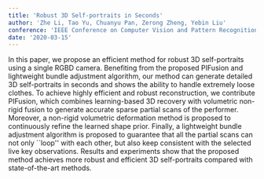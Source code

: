 ```yaml
---
title: 'Robust 3D Self-portraits in Seconds'
author: 'Zhe Li, Tao Yu, Chuanyu Pan, Zerong Zheng, Yebin Liu'
conference: 'IEEE Conference on Computer Vision and Pattern Recognition (CVPR), 2020 (Oral presentation)'
date: '2020-03-15'
---
```

In this paper, we propose an efficient method for robust 3D self-portraits using a single RGBD camera. Benefiting from the proposed PIFusion and lightweight bundle adjustment algorithm, our method can generate detailed 3D self-portraits in seconds and shows the ability to handle extremely loose clothes. To achieve highly efficient and robust reconstruction, we contribute PIFusion, which combines learning-based 3D recovery with volumetric non-rigid fusion to generate accurate sparse partial scans of the performer. Moreover, a non-rigid volumetric deformation method is proposed to continuously refine the learned shape prior. Finally, a lightweight bundle adjustment algorithm is proposed to guarantee that all the partial scans can not only ``loop'' with each other, but also keep consistent with the selected live key observations. Results and experiments show that the proposed method achieves more robust and efficient 3D self-portraits compared with state-of-the-art methods.